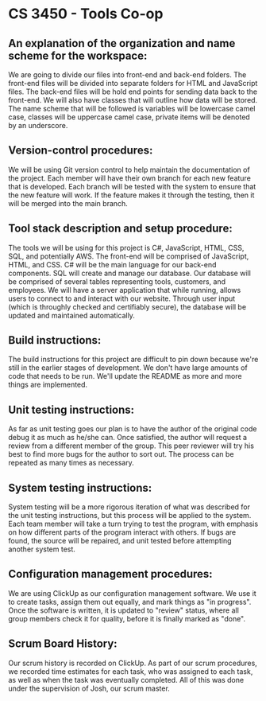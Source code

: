 # CS 3450 - Tools Co-op


## An explanation of the organization and name scheme for the workspace:

We are going to divide our files into front-end and back-end folders. The front-end files will be divided into separate folders for HTML and JavaScript files. The back-end files will be hold end points for sending data back to the front-end. We will also have classes that will outline how data will be stored. The name scheme that will be followed is variables will be lowercase camel case, classes will be uppercase camel case, private items will be denoted by an underscore.  

## Version-control procedures:

We will be using Git version control to help maintain the documentation of the project. Each member will have their own branch for each new feature that is developed. Each branch will be tested with the system to ensure that the new feature will work. If the feature makes it through the testing, then it will be merged into the main branch.

## Tool stack description and setup procedure:

The tools we will be using for this project is C#, JavaScript, HTML, CSS, SQL, and potentially AWS. The front-end will be comprised of JavaScript, HTML, and CSS. C# will be the main language for our back-end components. SQL will create and manage our database. Our database will be comprised of several tables representing tools, customers, and employees.  We will have a server application that while running, allows users to connect to and interact with our website.  Through user input (which is throughly checked and certifiably secure), the database will be updated and maintained automatically.

## Build instructions:

The build instructions for this project are difficult to pin down because we're still in the earlier stages of development. We don't have large amounts of code that needs to be run. We'll update the README as more and more things are implemented.

## Unit testing instructions:

As far as unit testing goes our plan is to have the author of the original code debug it as much as he/she can. Once satisfied, the author will request a review from a different member of the group. This peer reviewer will try his best to find more bugs for the author to sort out. The process can be repeated as many times as necessary.

## System testing instructions:

System testing will be a more rigorous iteration of what was described for the unit testing instructions, but this process will be applied to the system. Each team member will take a turn trying to test the program, with emphasis on how different parts of the program interact with others. If bugs are found, the source will be repaired, and unit tested before attempting another system test.

## Configuration management procedures:

We are using ClickUp as our configuration management software.  We use it to create tasks, assign them out equally, and mark things as "in progress".  Once the software is written, it is updated to "review" status, where all group members check it for quality, before it is finally marked as "done".

## Scrum Board History:

Our scrum history is recorded on ClickUp.  As part of our scrum procedures, we recorded time estimates for each task, who was assigned to each task, as well as when the task was eventually completed.  All of this was done under the supervision of Josh, our scrum master.
